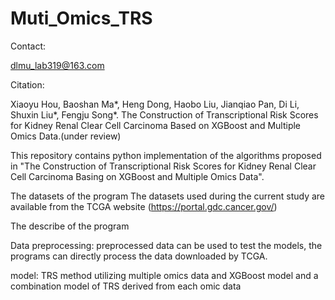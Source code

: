 # Muti_Omics_TRS

Contact:

dlmu_lab319@163.com

Citation:

Xiaoyu Hou, Baoshan Ma*, Heng Dong, Haobo Liu, Jianqiao Pan, Di Li, Shuxin Liu*, Fengju Song*. The Construction of Transcriptional Risk Scores for Kidney Renal Clear Cell Carcinoma Based on XGBoost and Multiple Omics Data.(under review)

This repository contains python implementation of the algorithms proposed in "The Construction of Transcriptional Risk Scores for Kidney Renal Clear Cell Carcinoma Basing on XGBoost and Multiple Omics Data".

The datasets of the program
The datasets used during the current study are available from the TCGA website (https://portal.gdc.cancer.gov/)

The describe of the program

Data preprocessing: preprocessed data can be used to test the models, the programs can directly process the data downloaded by TCGA.

model: TRS method utilizing multiple omics data and XGBoost model and a combination model of TRS derived from each omic data
